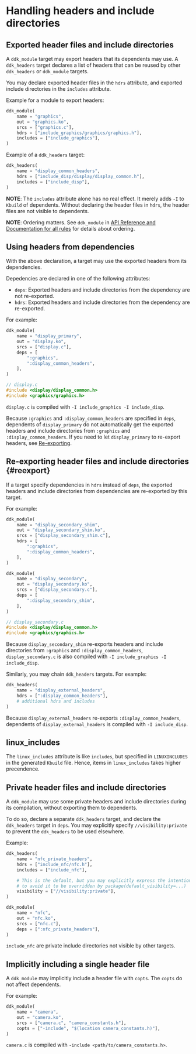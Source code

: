 # Handling headers and include directories

## Exported header files and include directories

A `ddk_module` target may export headers that its dependents may use. A
`ddk_headers` target declares a list of headers that can be reused by
other `ddk_headers` or `ddk_module` targets.

You may declare exported header files in the `hdrs` attribute, and exported
include directories in the `includes` attribute.

Example for a module to export headers:

```python
ddk_module(
    name = "graphics",
    out = "graphics.ko",
    srcs = ["graphics.c"],
    hdrs = ["include_graphics/graphics/graphics.h"],
    includes = ["include_graphics"],
)
```

Example of a `ddk_headers` target:

```python
ddk_headers(
    name = "display_common_headers",
    hdrs = ["include_disp/display/display_common.h"],
    includes = ["include_disp"],
)
```

**NOTE**: The `includes` attribute alone has no real effect. It merely adds
`-I` to `Kbuild` of dependents. Without declaring the header files in `hdrs`,
the header files are not visible to dependents.

**NOTE**: Ordering matters. See `ddk_module` in
[API Reference and Documentation for all rules](../api_reference.md) for
details about ordering.

## Using headers from dependencies

With the above declaration, a target may use the exported headers from
its dependencies.

Depedencies are declared in one of the following attributes:

* `deps`: Exported headers and include directories from the dependency
  are not re-exported.
* `hdrs`: Exported headers and include directories from the dependency
  are re-exported.

For example:

```python
ddk_module(
    name = "display_primary",
    out = "display.ko",
    srcs = ["display.c"],
    deps = [
        ":graphics",
        ":display_common_headers",
    ],
)
```

```c
// display.c
#include <display/display_common.h>
#include <graphics/graphics.h>
```

`display.c` is compiled with `-I include_graphics -I include_disp`.

Because `:graphics` and `:display_common_headers` are specified in `deps`,
dependents of `display_primary` do not automatically get the exported headers
and include directories from `:graphics` and `:display_common_headers`. If
you need to let `display_primary` to re-export headers, see
[Re-exporting](#reexport).

## Re-exporting header files and include directories {#reexport}

If a target specify dependencies in `hdrs` instead of `deps`, the exported
headers and include directories from dependencies are re-exported by this
target.

For example:

```python
ddk_module(
    name = "display_secondary_shim",
    out = "display_secondary_shim.ko",
    srcs = ["display_secondary_shim.c"],
    hdrs = [
        ":graphics",
        ":display_common_headers",
    ],
)

ddk_module(
    name = "display_secondary",
    out = "display_secondary.ko",
    srcs = ["display_secondary.c"],
    deps = [
        ":display_secondary_shim",
    ],
)
```

```c
// display_secondary.c
#include <display/display_common.h>
#include <graphics/graphics.h>
```

Because `display_secondary_shim` re-exports headers and include directories
from `:graphics` and `:display_common_headers`, `display_secondary.c` is also
compiled with `-I include_graphics -I include_disp`.

Similarly, you may chain `ddk_headers` targets. For example:

```python
ddk_headers(
    name = "display_external_headers",
    hdrs = [":display_common_headers"],
    # additional hdrs and includes
)
```

Because `display_external_headers` re-exports `:display_common_headers`,
dependents of `display_external_headers` is compiled with `-I include_disp`.

## linux\_includes

The `linux_includes` attribute is like `includes`, but specified in
`LINUXINCLUDES` in the generated `Kbuild` file. Hence, items in
`linux_includes` takes higher precendence.

## Private header files and include directories

A `ddk_module` may use some private headers and include directories during its compilation, without exporting them to dependents.

To do so, declare a separate `ddk_headers` target, and declare the
`ddk_headers` target in `deps`. You may explicitly specify
`//visibility:private` to prevent the `ddk_headers` to be used elsewhere.

Example:

```python
ddk_headers(
    name = "nfc_private_headers",
    hdrs = ["include_nfc/nfc.h"],
    includes = ["include_nfc"],

    # This is the default, but you may explicitly express the intention here
    # to avoid it to be overridden by package(default_visibility=...)
    visibility = ["//visibility:private"],
)

ddk_module(
    name = "nfc",
    out = "nfc.ko",
    srcs = ["nfc.c"],
    deps = [":nfc_private_headers"],
)
```

`include_nfc` are private include directories not visible by other targets.

## Implicitly including a single header file

A `ddk_module` may implicitly include a header file with `copts`. The `copts`
do not affect dependents.

For example:

```python
ddk_module(
    name = "camera",
    out = "camera.ko",
    srcs = ["camera.c", "camera_constants.h"],
    copts = ["-include", "$(location camera_constants.h)"],
)
```

`camera.c` is compiled with `-include <path/to/camera_constants.h>`.

